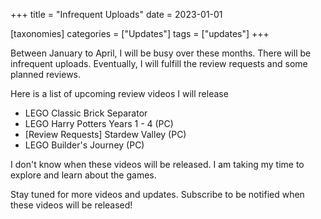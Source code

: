 +++
title = "Infrequent Uploads"
date = 2023-01-01

[taxonomies]
categories = ["Updates"]
tags = ["updates"]
+++

Between January to April, I will be busy over these months. There will be infrequent uploads. Eventually, I will fulfill the review requests and some planned reviews.

<!-- more -->

Here is a list of upcoming review videos I will release
- LEGO Classic Brick Separator
- LEGO Harry Potters Years 1 - 4 (PC)
- [Review Requests] Stardew Valley (PC)
- LEGO Builder's Journey (PC)

I don't know when these videos will be released. I am taking my time to explore and learn about the games.

Stay tuned for more videos and updates. Subscribe to be notified when these videos will be released!